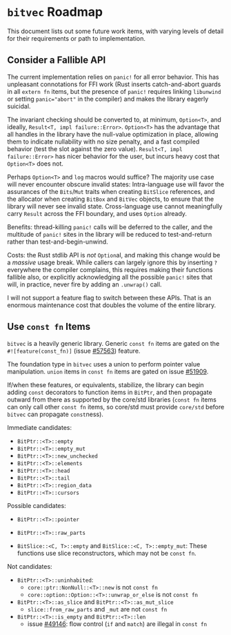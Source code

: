 # `bitvec` Roadmap

This document lists out some future work items, with varying levels of detail
for their requirements or path to implementation.

## Consider a Fallible API

The current implementation relies on `panic!` for all error behavior. This has
unpleasant connotations for FFI work (Rust inserts catch-and-abort guards in all
`extern fn` items, but the presence of `panic!` requires linking `libunwind` or
setting `panic="abort"` in the compiler) and makes the library eagerly suicidal.

The invariant checking should be converted to, at minimum, `Option<T>`, and
ideally, `Result<T, impl failure::Error>`. `Option<T>` has the advantage that
all handles in the library have the null-value optimization in place, allowing
them to indicate nullability with no size penalty, and a fast compiled behavior
(test the slot against the zero value). `Result<T, impl failure::Error>` has
nicer behavior for the user, but incurs heavy cost that `Option<T>` does not.

Perhaps `Option<T>` and `log` macros would suffice? The majority use case will
never encounter obscure invalid states: Intra-language use will favor the
assurances of the `Bits`/`Mut` traits when creating `BitSlice` references, and
the allocator when creating `BitBox` and `BitVec` objects, to ensure that the
library will never see invalid state. Cross-language use cannot meaningfully
carry `Result` across the FFI boundary, and uses `Option` already.

Benefits: thread-killing `panic!` calls will be deferred to the caller, and the
multitude of `panic!` sites in the library will be reduced to test-and-return
rather than test-and-begin-unwind.

Costs: the Rust stdlib API is *not* `Option`al, and making this change would be
a *massive* usage break. While callers can largely ignore this by inserting `?`
everywhere the compiler complains, this requires making their functions fallible
also, or explicitly acknowledging all the possible `panic!` sites that will, in
practice, never fire by adding an `.unwrap()` call.

I will not support a feature flag to switch between these APIs. That is an
enormous maintenance cost that doubles the volume of the entire library.

## Use `const fn` Items

`bitvec` is a heavily generic library. Generic `const fn` items are gated on the
`#![feature(const_fn)]` (issue [#57563]) feature.

The foundation type in `bitvec` uses a union to perform pointer value
manipulation. `union` items in `const fn` items are gated on issue [#51909].

If/when these features, or equivalents, stabilize, the library can begin adding
`const` decorators to function items in `BitPtr`, and then propagate outward
from there as supported by the core/std libraries (`const fn` items can only
call other `const fn` items, so core/std must provide `core/std` before `bitvec`
can propagate `const`ness).

Immediate candidates:

- `BitPtr::<T>::empty`
- `BitPtr::<T>::empty_mut`
- `BitPtr::<T>::new_unchecked`
- `BitPtr::<T>::elements`
- `BitPtr::<T>::head`
- `BitPtr::<T>::tail`
- `BitPtr::<T>::region_data`
- `BitPtr::<T>::cursors`

Possible candidates:

- `BitPtr::<T>::pointer`
- `BitPtr::<T>::raw_parts`

- `BitSlice::<C, T>::empty` and `BitSlice::<C, T>::empty_mut`: These functions
  use slice reconstructors, which may not be `const fn`.

Not candidates:

- `BitPtr::<T>::uninhabited`:
  - `core::ptr::NonNull::<T>::new` is not `const fn`
  - `core::option::Option::<T>::unwrap_or_else` is not `const fn`
- `BitPtr::<T>::as_slice` and `BitPtr::<T>::as_mut_slice`
  - `slice::from_raw_parts` and `_mut` are not `const fn`
- `BitPtr::<T>::is_empty` and `BitPtr::<T>::len`
  - issue [#49146]: flow control (`if` and `match`) are illegal in `const fn`

[#49146]: https://github.com/rust-lang/rust/issues/49146
[#51909]: https://github.com/rust-lang/rust/issues/51909
[#57563]: https://github.com/rust-lang/rust/issues/57563
